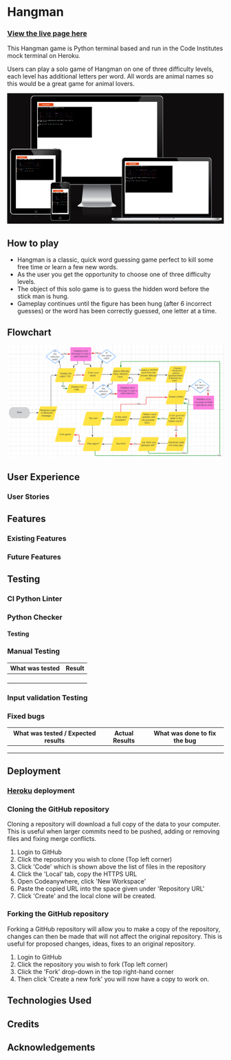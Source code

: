 # Hangman

### [View the live page here](https://hangman-animals-16cd61b71879.herokuapp.com/)

This Hangman game is Python terminal based and run in the Code Institutes mock terminal on Heroku.

Users can play a solo game of Hangman on one of three difficulty levels, each level has additional letters per word. All words are animal names so this would be a great game for animal lovers.

![Responsive](./readme-docs/am-i-responsive.png)

## How to play

- Hangman is a classic, quick word guessing game perfect to kill some free time or learn a few new words.
- As the user you get the opportunity to choose one of three difficulty levels.
- The object of this solo game is to guess the hidden word before the stick man is hung.
- Gameplay continues until the figure has been hung (after 6 incorrect guesses) or the word has been correctly guessed, one letter at a time.

## Flowchart
![Flowchart](./readme-docs/flowchart.png)

## User Experience

### User Stories

## Features

### Existing Features

### Future Features

## Testing

### CI Python Linter

### Python Checker

#### Testing

### Manual Testing

|What was tested|Result|
|---|---|
|||
|||
|||
|||

### Input validation Testing

### Fixed bugs

|What was tested / Expected results|Actual Results|What was done to fix the bug|
|---|---|---|
||||
||||
||||

## Deployment

### [Heroku](https://heroku.com/apps) deployment



### Cloning the GitHub repository

Cloning a repository will download a full copy of the data to your computer. This is useful when larger commits need to be pushed, adding or removing files and fixing merge conflicts.

1. Login to GitHub
2. Click the repository you wish to clone (Top left corner)
3. Click 'Code' which is shown above the list of files in the repository
4. Click the 'Local' tab, copy the HTTPS URL
5. Open Codeanywhere, click 'New Workspace'
6. Paste the copied URL into the space given under 'Repository URL'
7. Click 'Create' and the local clone will be created.

### Forking the GitHub repository

Forking a GitHub repository will allow you to make a copy of the repository, changes can then be made that will not affect the original repository. This is useful for proposed changes, ideas, fixes to an original repository.

1. Login to GitHub
2. Click the repository you wish to fork (Top left corner)
3. Click the 'Fork' drop-down in the top right-hand corner
4. Then click 'Create a new fork' you will now have a copy to work on.

## Technologies Used

## Credits

## Acknowledgements
